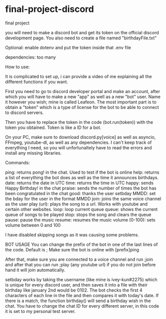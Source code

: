 # final-project-discord
final project

you will need to make a discord bot and get its token on the official discord development page. You also need to create a file named "birthdayFile.txt" 

Optional: enable dotenv and put the token inside that .env file

dependencies: too many 

How to use:

It is complicated to set up, i can provide a video of me explaining all the different functions if you want.

First you need to go to discord developer portal and make an account, after which you will have to make a new "app" as well as a new "bot" user. Name it however you wish; mine is called Leafeon. The most important part is to obtain a "token" which is a type of license for the bot to be able to connect to discord servers. 

Then you have to replace the token in the code (bot.run(token)) with the token you obtained. Token is like a ID for a bot. 

On your PC, make sure to download discord.py[voice] as well as asyncio, FFmpeg, youtube-dl, as well as any dependencies. I can't keep track of everything I need, so you will unfortunaltely have to read the errors and install any missing libraries.

Commands:

ping: returns pong! in the chat. Used to test if the bot is online
help: returns a list of everything the bot does as well as the time it announces birthdays.
date: returns the date in UTC
time: returns the time in UTC
happy: sends Happy Birthday! in the chat
praise: sends the number of times the bot has been congratulated in the chat
good: thanks the user
setbday MMDD: set the bday for the user in the format MMDD
join: joins the same voice channel as the user
play (url): plays the song to a url. Works with youtube and certain other websites.
loop: loop current queue
queue: shows the current queue of songs to be played
stop: stops the song and clears the queue
pause: pause the music
resume: resumes the music
volume (0-100): sets volume between 0 and 100


I have disabled skipping songs as it was causing some problems.

BOT USAGE
You can change the prefix of the bot in one of the last lines of the code. Default is ;
Make sure the bot is online with [prefix]ping

After that, make sure you are connected to a voice channel and run ;join
and after that you can run ;play (any youtube url)
if you do not join before hand it will join automatically.

setbday works by taking the username (like mine is ivey-kun#2275) which is unique for every discord user, and then saves it into a file with their birthday like january 2nd would be 0102. The bot checks the first 4 characters of each line in the file and then compares it with today's date. If there is a match, the function birthday() will send a birthday wish in the chat. You have to change the chat ID for every different server, in this code it is set to my personal test server. 
